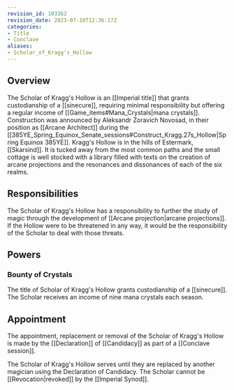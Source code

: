 ```yaml
---
revision_id: 103362
revision_date: 2023-07-18T12:36:17Z
categories:
- Title
- Conclave
aliases:
- Scholar_of_Kragg's_Hollow
---
```


## Overview
The Scholar of Kragg's Hollow is an [[Imperial title]] that grants custodianship of a [[sinecure]], requiring minimal responsibility but offering a regular income of [[Game_items#Mana_Crystals|mana crystals]]. Construction was announced by Aleksandr Zoravich Novosad, in their position as [[Arcane Architect]] during the [[385YE_Spring_Equinox_Senate_sessions#Construct_Kragg.27s_Hollow|Spring Equinox 385YE]]. Kragg's Hollow is in the hills of Estermark, [[Skarsind]]. It is tucked away from the most common paths and the small cottage is well stocked with a library filled with texts on the creation of arcane projections and the resonances and dissonances of each of the six realms.

## Responsibilities
The Scholar of Kragg's Hollow has a responsibility to further the study of magic through the development of [[Arcane projection|arcane projections]]. If the Hollow were to be threatened in any way, it would be the responsibility of the Scholar to deal with those threats.

## Powers
### Bounty of Crystals
The title of Scholar of Kragg's Hollow grants custodianship of a [[sinecure]]. The Scholar receives an income of nine mana crystals each season.

## Appointment
The appointment, replacement or removal of the Scholar of Kragg's Hollow is made by the [[Declaration]] of [[Candidacy]] as part of a [[Conclave session]].

The Scholar of Kragg's Hollow serves until they are replaced by another magician using the Declaration of Candidacy. The Scholar cannot be [[Revocation|revoked]] by the [[Imperial Synod]].





